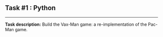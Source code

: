 ## Task #1 : Python

<hr>

**Task description:** 
Build the Vax-Man game: a re-implementation of the Pac-Man game.

